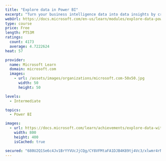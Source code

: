 ```yaml
---
title: "Explore data in Power BI"
excerpt: "Turn your business intelligence data into data insights by creating and configuring Power BI dashboards."
webUrl: https://docs.microsoft.com/en-us/learn/modules/explore-data-power-bi/
type: course
price: Free
length: PT53M
ratings:
  count: 4173
  average: 4.7222624
heat: 57

provider:
  name: Microsoft Learn
  domain: microsoft.com
  images:
    - url: /assets/images/organizations/microsoft.com-50x50.jpg
      width: 50
      height: 50

levels:
  - Intermediate

topics:
  - Power BI

images:
  - url: https://docs.microsoft.com/learn/achievements/explore-data-with-power-bi-desktop-social.png
    width: 800
    height: 400
    isCached: true

secured: "680U2Q1Se6c4Jv1BrYYVUcJjCQg/CY8VFMtaFA1DJB4K89tj4Vc3/xlwmr4rNHScsYGHJoO+m33A9dwLlVOgTtRSl3jPemntBz/vOLbU5PwYRGymZySg3uhNs6O4CX4UYRsgGt6OoBWEOXQZtbTevKyz2+Teabyez63V5fffCJxVQDPcOfqoUznTPavO4E0EYpOZOT3s80n0WtO7WLHELICjiVKexYeke5+gf3hMQ6bifQ/hQw0phfC8CGhmLv70z9U1RgjcLEE8frvUmRY0K317TL34fDf3cXv/CE/vGeRgEr5DtNnV9/nN1rGfkgb70PEcv+G7uwG0AY1KU8OeupQ+DuIfmkpsEHMJkNTc8DmjOYoF2CK9zbaVy77ZOUvmTDaCOd2TL5DZEQJELzFIzEyBG7Mt7nBAs7j8wBk82Qg=;VqXEzw/Aetez6LLM5G9xnw=="
---
```


